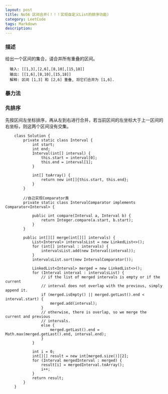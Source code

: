 ```yaml
---
layout: post
title: No56 区间合并(！！！实现自定义List的排序功能)
category: LeetCode
tags: Markdown
description:
---
```

### 描述
给出一个区间的集合，请合并所有重叠的区间。

      输入: [[1,3],[2,6],[8,10],[15,18]]
      输出: [[1,6],[8,10],[15,18]]
      解释: 区间 [1,3] 和 [2,6] 重叠, 将它们合并为 [1,6].


### 暴力法

### 先排序
先按区间左坐标排序，再从左到右进行合并，若当前区间的左坐标大于上一区间的右坐标，则这两个区间没有交集。

        class Solution {
            private static class Interval {
                int start;
                int end;
                Interval(int[] interval) {
                    this.start = interval[0];
                    this.end = interval[1];
                }

                int[] toArray() {
                    return new int[]{this.start, this.end};
                }
            }

            //自己实现Comparator类
            private static class IntervalComparator implements Comparator<Interval> {

                public int compare(Interval a, Interval b) {
                    return Integer.compare(a.start, b.start);
                }
            }

            public int[][] merge(int[][] intervals) {
                List<Interval> intervalsList = new LinkedList<>();
                for (int[] interval : intervals) {
                    intervalsList.add(new Interval(interval));
                }
                intervalsList.sort(new IntervalComparator());

                LinkedList<Interval> merged = new LinkedList<>();
                for (Interval interval : intervalsList) {
                    // if the list of merged intervals is empty or if the current
                    // interval does not overlap with the previous, simply append it.
                    if (merged.isEmpty() || merged.getLast().end < interval.start) {
                        merged.add(interval);
                    }
                    // otherwise, there is overlap, so we merge the current and previous
                    // intervals.
                    else {
                        merged.getLast().end = Math.max(merged.getLast().end, interval.end);
                    }
                }

                int i = 0;
                int[][] result = new int[merged.size()][2];
                for (Interval mergedInterval : merged) {
                    result[i] = mergedInterval.toArray();
                    i++;
                }
                return result;
            }
        }
